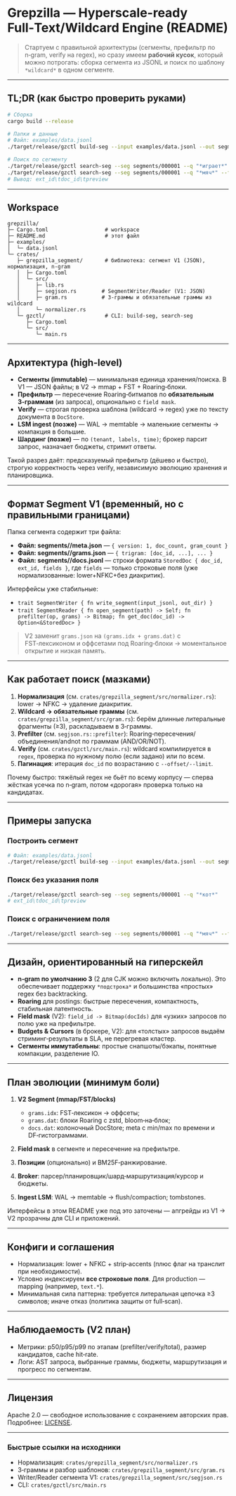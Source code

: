 # Grepzilla — Hyperscale-ready Full‑Text/Wildcard Engine (README)

> Стартуем с правильной архитектуры (сегменты, префильтр по n‑gram, verify на regex), но сразу имеем **рабочий кусок**, который можно потрогать: сборка сегмента из JSONL и поиск по шаблону `*wildcard*` в одном сегменте.

---

## TL;DR (как быстро проверить руками)

```bash
# Cборка
cargo build --release

# Папки и данные
# Файл: examples/data.jsonl
./target/release/gzctl build-seg --input examples/data.jsonl --out segments/000001

# Поиск по сегменту
./target/release/gzctl search-seg --seg segments/000001 --q "*играет*"
./target/release/gzctl search-seg --seg segments/000001 --q "*мяч*" --field text.body
# Вывод: ext_id\tdoc_id\tpreview
```

---

## Workspace

```
grepzilla/
├─ Cargo.toml                  # workspace
├─ README.md                   # этот файл
├─ examples/
│  └─ data.jsonl
└─ crates/
   ├─ grepzilla_segment/       # библиотека: сегмент V1 (JSON), нормализация, n‑gram
   │  ├─ Cargo.toml
   │  └─ src/
   │     ├─ lib.rs
   │     ├─ segjson.rs        # SegmentWriter/Reader (V1: JSON)
   │     ├─ gram.rs           # 3‑граммы и обязательные граммы из wildcard
   │     └─ normalizer.rs
   └─ gzctl/                   # CLI: build-seg, search-seg
      ├─ Cargo.toml
      └─ src/
         └─ main.rs
```

---

## Архитектура (high‑level)

* **Сегменты (immutable)** — минимальная единица хранения/поиска. В V1 — JSON файлы; в V2 → mmap + FST + Roaring‑блоки.
* **Префильтр** — пересечение Roaring‑битмапов по **обязательным 3‑граммам** (из запроса), опционально с `field mask`.
* **Verify** — строгая проверка шаблона (wildcard → regex) уже по тексту документа в `DocStore`.
* **LSM ingest (позже)** — WAL → memtable → маленькие сегменты → компакция в большие.
* **Шардинг (позже)** — по `(tenant, labels, time)`; брокер парсит запрос, назначает бюджеты, стримит ответы.

Такой разрез даёт: предсказуемый префильтр (дёшево и быстро), строгую корректность через verify, независимую эволюцию хранения и планировщика.

---

## Формат Segment V1 (временный, но с правильными границами)

Папка сегмента содержит три файла:

* **Файл: segments/<ID>/meta.json** — `{ version: 1, doc_count, gram_count }`
* **Файл: segments/<ID>/grams.json** — `{ trigram: [doc_id, ...], ... }`
* **Файл: segments/<ID>/docs.jsonl** — строки формата `StoredDoc { doc_id, ext_id, fields }`, где `fields` — только строковые поля (уже нормализованные: lower+NFKC+без диакритик).

Интерфейсы уже стабильные:

* `trait SegmentWriter { fn write_segment(input_jsonl, out_dir) }`
* `trait SegmentReader { fn open_segment(path) -> Self; fn prefilter(op, grams) -> Bitmap; fn get_doc(doc_id) -> Option<&StoredDoc> }`

> V2 заменит `grams.json` на `(grams.idx + grams.dat)` с FST‑лексиконом и оффсетами под Roaring‑блоки → моментальное открытие и низкая память.

---

## Как работает поиск (мазками)

1. **Нормализация** (см. `crates/grepzilla_segment/src/normalizer.rs`): lower → NFKC → удаление диакритик.
2. **Wildcard → обязательные граммы** (см. `crates/grepzilla_segment/src/gram.rs`): берём длинные литеральные фрагменты (≥3), раскладываем в 3‑граммы.
3. **Prefilter** (см. `segjson.rs::prefilter`): Roaring‑пересечения/объединения/andnot по граммам (AND/OR/NOT).
4. **Verify** (см. `crates/gzctl/src/main.rs`): wildcard компилируется в `regex`, проверка по нужному полю (если задано) или по всем.
5. **Пагинация**: итерация `doc_id` по возрастанию с `--offset/--limit`.

Почему быстро: тяжёлый regex не бьёт по всему корпусу — сперва жёсткая усечка по n‑gram, потом «дорогая» проверка только на кандидатах.

---

## Примеры запуска

### Построить сегмент

```bash
# Файл: examples/data.jsonl
./target/release/gzctl build-seg --input examples/data.jsonl --out segments/000001
```

### Поиск без указания поля

```bash
./target/release/gzctl search-seg --seg segments/000001 --q "*кот*"
# ext_id\tdoc_id\tpreview
```

### Поиск c ограничением поля

```bash
./target/release/gzctl search-seg --seg segments/000001 --q "*мяч*" --field text.body
```

---

## Дизайн, ориентированный на гиперскейл

* **n‑gram по умолчанию 3** (2 для CJK можно включить локально). Это обеспечивает поддержку `*подстрока*` и большинства «простых» regex без backtracking.
* **Roaring** для postings: быстрые пересечения, компактность, стабильная латентность.
* **Field mask** (V2): `field_id -> Bitmap(docIds)` для «узких» запросов по полю уже на префильтре.
* **Budgets & Cursors** (в брокере, V2): для «толстых» запросов выдаём стриминг‑результаты в SLA, не перегревая кластер.
* **Сегменты иммутабельны**: простые снапшоты/бэкапы, понятные компакции, разделение IO.

---

## План эволюции (минимум боли)

1. **V2 Segment (mmap/FST/blocks)**

   * `grams.idx`: FST‑лексикон → оффсеты;
   * `grams.dat`: блоки Roaring с zstd, bloom‑на‑блок;
   * `docs.dat`: колоночный DocStore; meta с min/max по времени и DF‑гистограммами.
2. **Field mask** в сегменте и пересечение на префильтре.
3. **Позиции** (опционально) и BM25F‑ранжирование.
4. **Broker**: парсер/планировщик/шард‑маршрутизация/курсор и бюджеты.
5. **Ingest LSM**: WAL → memtable → flush/compaction; tombstones.

Интерфейсы в этом README уже под это заточены — апгрейды из V1 → V2 прозрачны для CLI и приложений.

---

## Конфиги и соглашения

* Нормализация: lower + NFKC + strip‑accents (плюс флаг на транслит при необходимости).
* Условно индексируем **все строковые поля**. Для production — mapping (например, `text.*`).
* Минимальная сила паттерна: требуется литеральная цепочка ≥3 символов; иначе отказ (политика защиты от full‑scan).

---

## Наблюдаемость (V2 план)

* Метрики: p50/p95/p99 по этапам (prefilter/verify/total), размер кандидатов, cache hit‑rate.
* Логи: AST запроса, выбранные граммы, бюджеты, маршрутизация и прогресс по сегментам.

---

## Лицензия

Apache 2.0 — свободное использование с сохранением авторских прав.  
Подробнее: [LICENSE](LICENSE).

---

### Быстрые ссылки на исходники

* Нормализация: `crates/grepzilla_segment/src/normalizer.rs`
* 3‑граммы и разбор шаблонов: `crates/grepzilla_segment/src/gram.rs`
* Writer/Reader сегмента V1: `crates/grepzilla_segment/src/segjson.rs`
* CLI: `crates/gzctl/src/main.rs`




